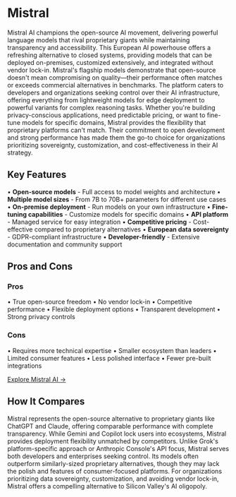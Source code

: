 # Mistral

Mistral AI champions the open-source AI movement, delivering powerful language models that rival proprietary giants while maintaining transparency and accessibility. This European AI powerhouse offers a refreshing alternative to closed systems, providing models that can be deployed on-premises, customized extensively, and integrated without vendor lock-in. Mistral's flagship models demonstrate that open-source doesn't mean compromising on quality—their performance often matches or exceeds commercial alternatives in benchmarks. The platform caters to developers and organizations seeking control over their AI infrastructure, offering everything from lightweight models for edge deployment to powerful variants for complex reasoning tasks. Whether you're building privacy-conscious applications, need predictable pricing, or want to fine-tune models for specific domains, Mistral provides the flexibility that proprietary platforms can't match. Their commitment to open development and strong performance has made them the go-to choice for organizations prioritizing sovereignty, customization, and cost-effectiveness in their AI strategy.

## Key Features

• **Open-source models** - Full access to model weights and architecture
• **Multiple model sizes** - From 7B to 70B+ parameters for different use cases
• **On-premise deployment** - Run models on your own infrastructure
• **Fine-tuning capabilities** - Customize models for specific domains
• **API platform** - Managed service for easy integration
• **Competitive pricing** - Cost-effective compared to proprietary alternatives
• **European data sovereignty** - GDPR-compliant infrastructure
• **Developer-friendly** - Extensive documentation and community support

## Pros and Cons

### Pros
• True open-source freedom
• No vendor lock-in
• Competitive performance
• Flexible deployment options
• Transparent development
• Strong privacy controls

### Cons
• Requires more technical expertise
• Smaller ecosystem than leaders
• Limited consumer features
• Less polished interface
• Fewer pre-built integrations

[Explore Mistral AI →](https://mistral.ai)

## How It Compares

Mistral represents the open-source alternative to proprietary giants like ChatGPT and Claude, offering comparable performance with complete transparency. While Gemini and Copilot lock users into ecosystems, Mistral provides deployment flexibility unmatched by competitors. Unlike Grok's platform-specific approach or Anthropic Console's API focus, Mistral serves both developers and enterprises seeking control. Its models often outperform similarly-sized proprietary alternatives, though they may lack the polish and features of consumer-focused platforms. For organizations prioritizing data sovereignty, customization, and avoiding vendor lock-in, Mistral offers a compelling alternative to Silicon Valley's AI oligopoly.